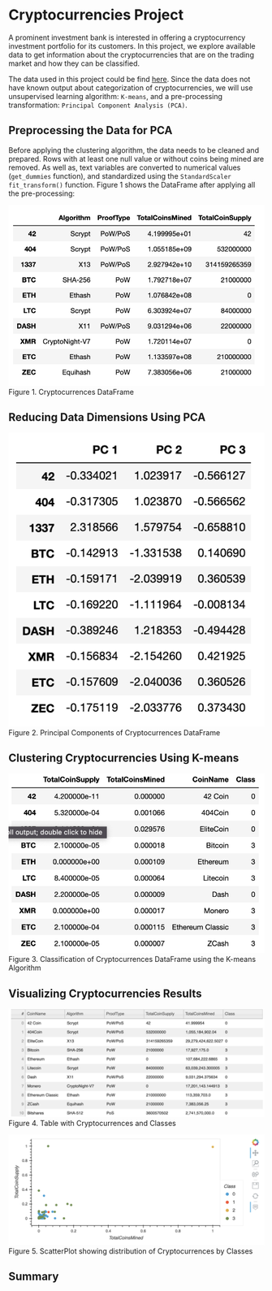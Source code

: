 # Cryptocurrencies Project

A prominent investment bank is interested in offering a cryptocurrency investment portfolio for its customers.  In this project, we explore available data to get information about the cryptocurrencies that are on the trading market and how they can be classified.

The data used in this project could be find [here](Resources/crypto_data.csv). Since the data does not have known output about categorization of cryptocurrencies, we will use unsupervised learning algorithm: `K-means`, and a pre-processing transformation: `Principal Component Analysis (PCA)`.

## Preprocessing the Data for PCA

Before applying the clustering algorithm, the data needs to be cleaned and prepared. Rows with at least one null value or without coins being mined are removed. As well as, text variables are converted to numerical values (`get_dummies` function), and standardized using the `StandardScaler fit_transform()` function.  Figure 1 shows the DataFrame after applying all the pre-processing:

![data](Images/crypto_df.png)
Figure 1. Cryptocurrences DataFrame

## Reducing Data Dimensions Using PCA

![pca](Images/pcs_df.png)
Figure 2. Principal Components of Cryptocurrences DataFrame

## Clustering Cryptocurrencies Using K-means 

![clustering](Images/clustered_wClasses.png)
Figure 3. Classification of Cryptocurrences DataFrame using the K-means Algorithm

## Visualizing Cryptocurrencies Results


![hvplotT](Images/hvplotTable.png)
Figure 4. Table with Cryptocurrences and Classes

![hvplot](Images/hvScatterPlot.png)
Figure 5. ScatterPlot showing distribution of Cryptocurrences by Classes

## Summary

